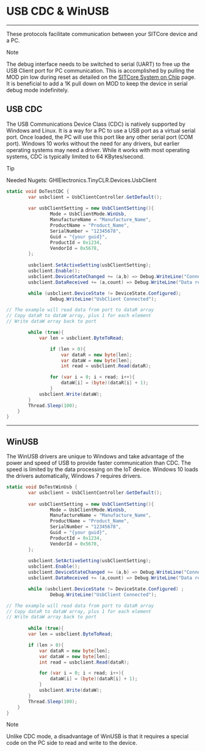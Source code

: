 # USB CDC & WinUSB
---
These protocols facilitate communication between your SITCore device and a PC.

> [!Note]
> The debug interface needs to be switched to serial (UART) to free up the USB Client port for PC communication. This is accomplished by pulling the MOD pin low during reset as detailed on the [SITCore System on Chip](../../../hardware/sitcore/soc.md) page. It is beneficial to add a 1K pull down on MOD to keep the device in serial debug mode indefinitely.

## USB CDC
The USB Communications Device Class (CDC) is natively supported by Windows and Linux. It is a way for a PC to use a USB port as a virtual serial port. Once loaded, the PC will use this port like any other serial port (COM port). Windows 10 works without the need for any drivers, but earlier operating systems may need a driver. While it works with most operating systems, CDC is typically limited to 64 KBytes/second.

> [!TIP]
> Needed Nugets: GHIElectronics.TinyCLR.Devices.UsbClient

```cs
static void DoTestCDC {
        var usbclient = UsbClientController.GetDefault();
    
        var usbClientSetting = new UsbClientSetting(){
                Mode = UsbClientMode.WinUsb,
                ManufactureName = "Manufacture_Name",
                ProductName = "Product_Name",
                SerialNumber = "12345678",
                Guid = "{your guid}",
                ProductId = 0x1234,
                VendorId = 0x5678,
        };
            
        usbclient.SetActiveSetting(usbClientSetting);
        usbclient.Enable();
        usbclient.DeviceStateChanged += (a,b) => Debug.WriteLine("Connection changed."); 
        usbclient.DataReceived += (a,count) => Debug.WriteLine("Data received:" + count);

        while (usbclient.DeviceState != DeviceState.Configured);
                Debug.WriteLine("UsbClient Connected");

// The example will read data from port to dataR array
// Copy dataR to dataW array, plus 1 for each element
// Write dataW array back to port

        while (true){
            var len = usbclient.ByteToRead;

                if (len > 0){
                    var dataR = new byte[len];
                    var dataW = new byte[len];
                    int read = usbclient.Read(dataR);

                for (var i = 0; i < read; i++){
                    dataW[i] = (byte)(dataR[i] + 1);
                }
            usbclient.Write(dataW);
        }
        Thread.Sleep(100);
    }
}
```

---

## WinUSB
The WinUSB drivers are unique to Windows and take advantage of the power and speed of USB to provide faster communication than CDC. The speed is limited by the data processing on the IoT device. Windows 10 loads the drivers automatically, Windows 7 requires drivers.


```cs
static void DoTestWinUsb {
        var usbclient = UsbClientController.GetDefault();
    
        var usbClientSetting = new UsbClientSetting(){
                Mode = UsbClientMode.WinUsb,
                ManufactureName = "Manufacture_Name",
                ProductName = "Product_Name",
                SerialNumber = "12345678",
                Guid = "{your guid}",
                ProductId = 0x1234,
                VendorId = 0x5678,
        };
            
        usbclient.SetActiveSetting(usbClientSetting);       
        usbclient.Enable();
        usbclient.DeviceStateChanged += (a,b) => Debug.WriteLine("Connection changed."); 
        usbclient.DataReceived += (a,count) => Debug.WriteLine("Data received:" + count);

        while (usbclient.DeviceState != DeviceState.Configured) ;
                Debug.WriteLine("UsbClient Connected");

// The example will read data from port to dataR array
// Copy dataR to dataW array, plus 1 for each element
// Write dataW array back to port
    
        while (true){
        var len = usbclient.ByteToRead;

        if (len > 0){
            var dataR = new byte[len];
            var dataW = new byte[len];
            int read = usbclient.Read(dataR);

            for (var i = 0; i < read; i++){
                dataW[i] = (byte)(dataR[i] + 1);
            }
            usbclient.Write(dataW);
        }
        Thread.Sleep(100);
    }
}
```

> [!NOTE]
> Unlike CDC mode, a disadvantage of WinUSB is that it requires a special code on the PC side to read and write to the device.



